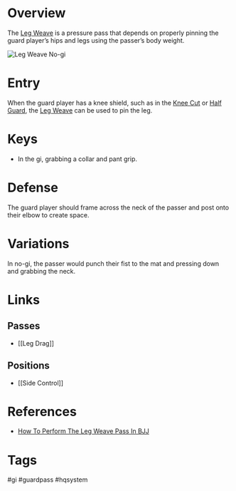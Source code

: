 # Overview
The <u>Leg Weave</u> is a pressure pass that depends on properly pinning the guard player’s hips and legs using the passer’s body weight.

![Leg Weave No-gi](https://www.grapplearts.com/wp-content/uploads/2019/08/bjj-basics-leg-weave-pass-counter.jpg)
# Entry
When the guard player has a knee shield, such as in the [Knee Cut](obsidian://open?vault=Obsidian-BJJ-Notes&file=Guard%20Passes%2FKnee%20Cut) or [Half Guard](obsidian://open?vault=Obsidian-BJJ-Notes&file=Guards%2FHalf%20Guard), the <u>Leg Weave</u> can be used to pin the leg. 
# Keys
- In the gi, grabbing a collar and pant grip.

# Defense
The guard player should frame across the neck of the passer and post onto their elbow to create space.
# Variations
In no-gi, the passer would punch their fist to the mat and pressing down and grabbing the neck.
# Links
## Passes
- [[Leg Drag]]
## Positions
- [[Side Control]]
# References
- [How To Perform The Leg Weave Pass In BJJ](https://evolve-mma.com/blog/how-to-perform-the-leg-weave-pass-in-bjj/)
# Tags
#gi #guardpass #hqsystem 